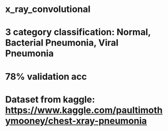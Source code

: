 # x_ray_convolutional

# 3 category classification: Normal, Bacterial Pneumonia, Viral Pneumonia
# 78% validation acc

# Dataset from kaggle: https://www.kaggle.com/paultimothymooney/chest-xray-pneumonia
